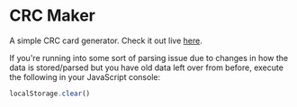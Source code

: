 # CRC Maker

A simple CRC card generator. Check it out live [here](http://echeung.me/crcmaker/).

If you're running into some sort of parsing issue due to changes in how the data is stored/parsed 
but you have old data left over from before, execute the following in your JavaScript console:

```JavaScript
localStorage.clear()
```
